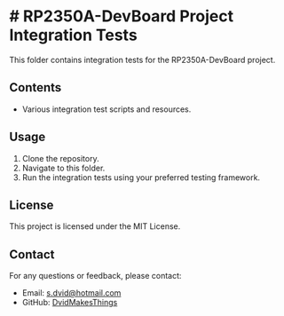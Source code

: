 # # RP2350A-DevBoard Project Integration Tests

This folder contains integration tests for the RP2350A-DevBoard project.

## Contents

- Various integration test scripts and resources.

## Usage

1. Clone the repository.
2. Navigate to this folder.
3. Run the integration tests using your preferred testing framework.

## License
This project is licensed under the MIT License.

## Contact
For any questions or feedback, please contact:
- Email: [s.dvid@hotmail.com](mailto:s.dvid@hotmail.com)
- GitHub: [DvidMakesThings](https://github.com/DvidMakesThings)